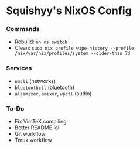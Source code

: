 # Squishyy's NixOS Config

### Commands
 - Rebuild: `nh os switch .`
 - Clean: `sudo nix profile wipe-history --profile /nix/var/nix/profiles/system --older-than 7d`

### Services
 - `nmcli` (networks)
 - `bluetoothctl` (bluetooth)
 - `alsamixer`, `amixer`, `wpctl` (audio)

### To-Do
 - Fix VimTeX compiling
 - Better README lol
 - Git workflow
 - Tmux workflow
